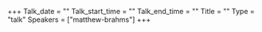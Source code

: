 +++
Talk_date = ""
Talk_start_time = ""
Talk_end_time = ""
Title = ""
Type = "talk"
Speakers = ["matthew-brahms"]
+++


